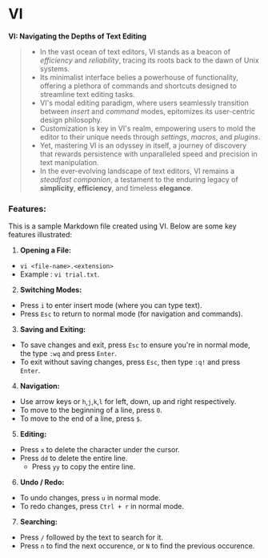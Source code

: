 # VI

**VI: Navigating the Depths of Text Editing**

> - In the vast ocean of text editors, VI stands as a beacon of *efficiency* and *reliability*, tracing its roots back to the dawn of Unix systems.
> - Its minimalist interface belies a powerhouse of functionality, offering a plethora of commands and shortcuts designed to streamline text editing tasks.
> - VI's modal editing paradigm, where users seamlessly transition between *insert* and *command* modes, epitomizes its user-centric design philosophy.
> - Customization is key in VI's realm, empowering users to mold the editor to their unique needs through *settings*, *macros*, and *plugins*.
> - Yet, mastering VI is an odyssey in itself, a journey of discovery that rewards persistence with unparalleled speed and precision in text manipulation.
> - In the ever-evolving landscape of text editors, VI remains a *steadfast companion*, a testament to the enduring legacy of **simplicity**, **efficiency**, and timeless **elegance**.

### Features:

This is a sample Markdown file created using VI. Below are some key features illustrated:

1. **Opening a File:**
  * ```vi <file-name>.<extension>```
  * Example : `vi trial.txt`.

2. **Switching Modes:**
  * Press `i` to enter insert mode (where you can type text).
  * Press `Esc` to return to normal mode (for navigation and commands).

3. **Saving and Exiting:**
  * To save changes and exit, press `Esc` to ensure you're in normal mode, the type `:wq` and press `Enter`.
  * To exit without saving changes, press `Esc`, then type `:q!` and press `Enter`.

4. **Navigation:**
  * Use arrow keys or `h`,`j`,`k`,`l` for left, down, up and right respectively.
  * To move to the beginning of a line, press `0`.
  * To move to the end of a line, press `$`.

5. **Editing:**
  * Press `x` to delete the character under the cursor.
  * Press `dd` to delete the entire line.
    * Press `yy` to copy the entire line.

6. **Undo / Redo:**
  * To undo changes, press `u` in normal mode.
  * To redo changes, press `Ctrl + r` in normal mode.

7. **Searching:**
  * Press `/` followed by the text to search for it.
  * Press `n` to find the next occurence, or `N` to find the previous occurence.
